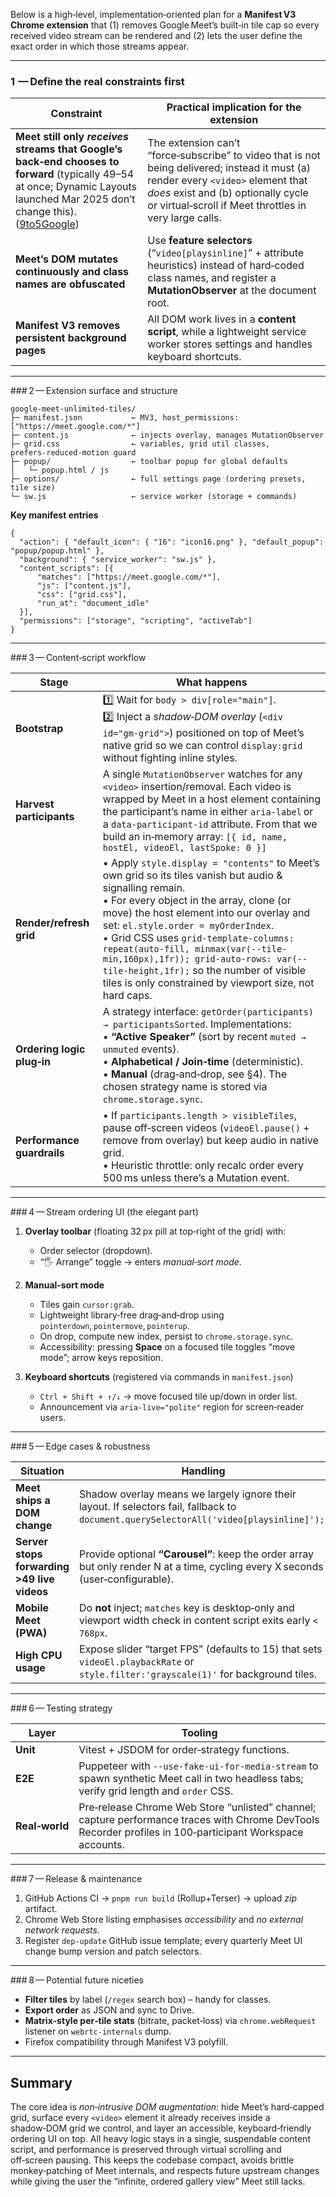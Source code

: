 Below is a high‑level, implementation‑oriented plan for a **Manifest V3 Chrome extension** that (1) removes Google Meet’s built‑in tile cap so every received video stream can be rendered and (2) lets the user define the exact order in which those streams appear.

---

### 1  — Define the real constraints first

| Constraint                                                                                                                                                                         | Practical implication for the extension                                                                                                                                                                                            |
| ---------------------------------------------------------------------------------------------------------------------------------------------------------------------------------- | ---------------------------------------------------------------------------------------------------------------------------------------------------------------------------------------------------------------------------------- |
| **Meet still only *receives* streams that Google’s back‑end chooses to forward** (typically 49–54 at once; Dynamic Layouts launched Mar 2025 don’t change this). ([9to5Google][1]) | The extension can’t “force‑subscribe” to video that is not being delivered; instead it must (a) render every `<video>` element that *does* exist and (b) optionally cycle or virtual‑scroll if Meet throttles in very large calls. |
| **Meet’s DOM mutates continuously and class names are obfuscated**                                                                                                                 | Use **feature selectors** (“`video[playsinline]`” + attribute heuristics) instead of hard‑coded class names, and register a **MutationObserver** at the document root.                                                             |
| **Manifest V3 removes persistent background pages**                                                                                                                                | All DOM work lives in a **content script**, while a lightweight service worker stores settings and handles keyboard shortcuts.                                                                                                     |

---

\### 2 — Extension surface and structure

```text
google‑meet‑unlimited‑tiles/
├─ manifest.json           ← MV3, host_permissions: ["https://meet.google.com/*"]
├─ content.js              ← injects overlay, manages MutationObserver
├─ grid.css                ← variables, grid util classes, prefers‑reduced‑motion guard
├─ popup/                  ← toolbar popup for global defaults
│   └─ popup.html / js
├─ options/                ← full settings page (ordering presets, tile size)
└─ sw.js                   ← service worker (storage + commands)
```

**Key manifest entries**

```jsonc
{
  "action": { "default_icon": { "16": "icon16.png" }, "default_popup": "popup/popup.html" },
  "background": { "service_worker": "sw.js" },
  "content_scripts": [{
      "matches": ["https://meet.google.com/*"],
      "js": ["content.js"],
      "css": ["grid.css"],
      "run_at": "document_idle"
  }],
  "permissions": ["storage", "scripting", "activeTab"]
}
```

---

\### 3 — Content‑script workflow

| Stage                      | What happens                                                                                                                                                                                                                                                                                                                                                                                                                                                             |
| -------------------------- | ------------------------------------------------------------------------------------------------------------------------------------------------------------------------------------------------------------------------------------------------------------------------------------------------------------------------------------------------------------------------------------------------------------------------------------------------------------------------ |
| **Bootstrap**              | 1️⃣ Wait for `body > div[role="main"]`.<br>2️⃣ Inject a *shadow‑DOM overlay* (`<div id="gm‑grid">`) positioned on top of Meet’s native grid so we can control `display:grid` without fighting inline styles.                                                                                                                                                                                                                                                             |
| **Harvest participants**   | A single `MutationObserver` watches for any `<video>` insertion/removal. Each video is wrapped by Meet in a host element containing the participant’s name in either `aria-label` or a `data-participant-id` attribute. From that we build an in‑memory array: `[{ id, name, hostEl, videoEl, lastSpoke: 0 }]`                                                                                                                                                           |
| **Render/refresh grid**    | • Apply `style.display = "contents"` to Meet’s own grid so its tiles vanish but audio & signalling remain.<br>• For every object in the array, clone (or move) the host element into our overlay and set: `el.style.order = myOrderIndex`.<br>• Grid CSS uses `grid-template-columns: repeat(auto-fill, minmax(var(--tile-min,160px),1fr)); grid-auto-rows: var(--tile-height,1fr);` so the number of visible tiles is only constrained by viewport size, not hard caps. |
| **Ordering logic plug‑in** | A strategy interface: `getOrder(participants) → participantsSorted`.  Implementations: <br>• **“Active Speaker”** (sort by recent `muted → unmuted` events). <br>• **Alphabetical / Join‑time** (deterministic).<br>• **Manual** (drag‑and‑drop, see §4).  The chosen strategy name is stored via `chrome.storage.sync`.                                                                                                                                                 |
| **Performance guardrails** | • If `participants.length > visibleTiles`, pause off‑screen videos (`videoEl.pause()` + remove from overlay) but keep audio in native grid.<br>• Heuristic throttle: only recalc order every 500 ms unless there’s a Mutation event.                                                                                                                                                                                                                                     |

---

\### 4 — Stream ordering UI (the elegant part)

1. **Overlay toolbar** (floating 32 px pill at top‑right of the grid) with:

   * Order selector (dropdown).
   * “🖐 Arrange” toggle → enters *manual‑sort mode*.
2. **Manual‑sort mode**

   * Tiles gain `cursor:grab`.
   * Lightweight library‑free drag‑and‑drop using `pointerdown`, `pointermove`, `pointerup`.
   * On drop, compute new index, persist to `chrome.storage.sync`.
   * Accessibility: pressing **Space** on a focused tile toggles “move mode”; arrow keys reposition.
3. **Keyboard shortcuts** (registered via commands in `manifest.json`)

   * `Ctrl + Shift + ↑/↓` → move focused tile up/down in order list.
   * Announcement via `aria-live="polite"` region for screen‑reader users.

---

\### 5 — Edge cases & robustness

| Situation                                   | Handling                                                                                                                                |
| ------------------------------------------- | --------------------------------------------------------------------------------------------------------------------------------------- |
| **Meet ships a DOM change**                 | Shadow overlay means we largely ignore their layout. If selectors fail, fallback to `document.querySelectorAll('video[playsinline]');`. |
| **Server stops forwarding >49 live videos** | Provide optional **“Carousel”**: keep the order array but only render N at a time, cycling every X seconds (user‑configurable).         |
| **Mobile Meet (PWA)**                       | Do **not** inject; `matches` key is desktop‑only and viewport width check in content script exits early `< 768px`.                      |
| **High CPU usage**                          | Expose slider “target FPS” (defaults to 15) that sets `videoEl.playbackRate` or `style.filter:'grayscale(1)'` for background tiles.     |

---

\### 6 — Testing strategy

| Layer          | Tooling                                                                                                                                                   |
| -------------- | --------------------------------------------------------------------------------------------------------------------------------------------------------- |
| **Unit**       | Vitest + JSDOM for order‑strategy functions.                                                                                                              |
| **E2E**        | Puppeteer with `--use-fake-ui-for-media-stream` to spawn synthetic Meet call in two headless tabs; verify grid length and `order` CSS.                    |
| **Real‑world** | Pre‑release Chrome Web Store “unlisted” channel; capture performance traces with Chrome DevTools Recorder profiles in 100‑participant Workspace accounts. |

---

\### 7 — Release & maintenance

1. GitHub Actions CI → `pnpm run build` (Rollup+Terser) → upload *zip* artifact.
2. Chrome Web Store listing emphasises *accessibility* and *no external network requests*.
3. Register `dep‑update` GitHub issue template; every quarterly Meet UI change bump version and patch selectors.

---

\### 8 — Potential future niceties

* **Filter tiles** by label (`/regex` search box) – handy for classes.
* **Export order** as JSON and sync to Drive.
* **Matrix‑style per‑tile stats** (bitrate, packet‑loss) via `chrome.webRequest` listener on `webrtc-internals` dump.
* Firefox compatibility through Manifest V3 polyfill.

---

## Summary

The core idea is *non‑intrusive DOM augmentation*: hide Meet’s hard‑capped grid, surface every `<video>` element it already receives inside a shadow‑DOM grid we control, and layer an accessible, keyboard‑friendly ordering UI on top. All heavy logic stays in a single, suspendable content script, and performance is preserved through virtual scrolling and off‑screen pausing. This keeps the codebase compact, avoids brittle monkey‑patching of Meet internals, and respects future upstream changes while giving the user the “infinite, ordered gallery view” Meet still lacks.

[1]: https://9to5google.com/2025/03/28/google-meet-dynamic-layouts/?utm_source=chatgpt.com "Google Meet rolling out Dynamic layouts that modernize the grid"
